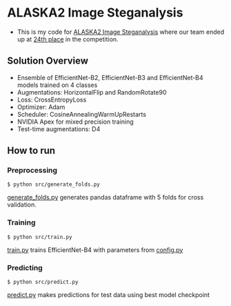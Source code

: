 # ALASKA2 Image Steganalysis

- This is my code for [ALASKA2 Image Steganalysis](https://www.kaggle.com/c/alaska2-image-steganalysis) where our team ended up at [24th place](https://www.kaggle.com/c/alaska2-image-steganalysis/leaderboard) in the competition.

## Solution Overview

- Ensemble of EfficientNet-B2, EfficientNet-B3 and EfficientNet-B4 models trained on 4 classes
- Augmentations: HorizontalFlip and RandomRotate90
- Loss: CrossEntropyLoss
- Optimizer: Adam
- Scheduler: CosineAnnealingWarmUpRestarts
- NVIDIA Apex for mixed precision training
- Test-time augmentations: D4

## How to run

### Preprocessing

~~~
$ python src/generate_folds.py
~~~

[generate_folds.py](src/generate_folds.py) generates pandas dataframe with 5 folds for cross validation. 

### Training 

~~~
$ python src/train.py
~~~

[train.py](src/train.py) trains EfficientNet-B4 with parameters from [config.py](src/config.py)


### Predicting 

~~~
$ python src/predict.py
~~~

[predict.py](src/predict.py) makes predictions for test data using best model checkpoint